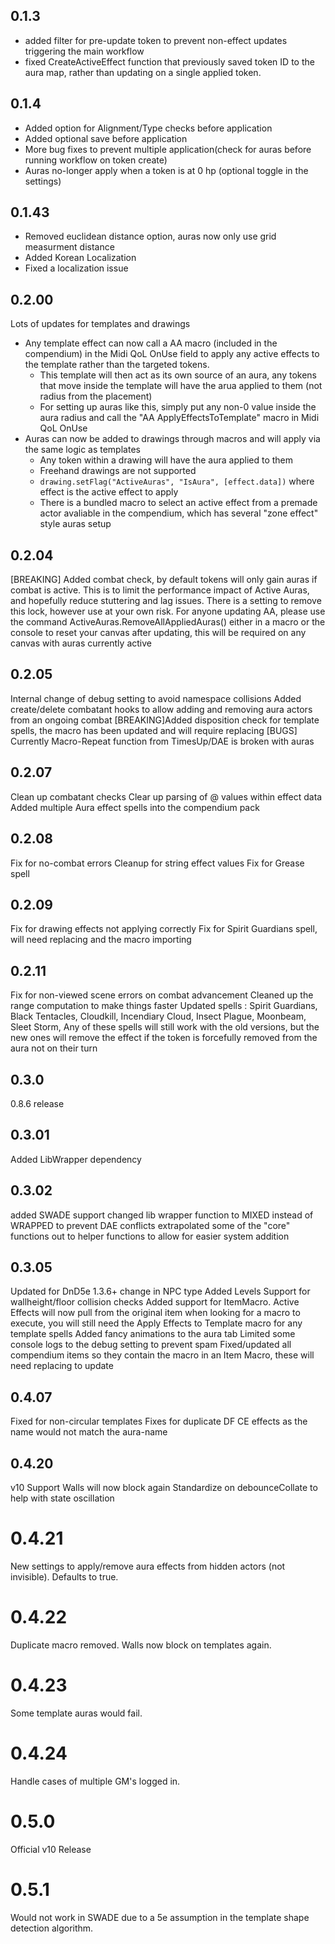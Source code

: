 ## 0.1.3
- added filter for pre-update token to prevent non-effect updates triggering the main workflow
- fixed CreateActiveEffect function that previously saved token ID to the aura map, rather than updating on a single applied token.

## 0.1.4
- Added option for Alignment/Type checks before application
- Added optional save before application
- More bug fixes to prevent multiple application(check for auras before running workflow on token create)
- Auras no-longer apply when a token is at 0 hp (optional toggle in the settings)

## 0.1.43
- Removed euclidean distance option, auras now only use grid measurment distance
- Added Korean Localization
- Fixed a localization issue

## 0.2.00
Lots of updates for templates and drawings
- Any template effect can now call a AA macro (included in the compendium) in the Midi QoL OnUse field to apply any active effects to the template rather than the targeted tokens. 
    - This template will then act as its own source of an aura, any tokens that move inside the template will have the arua applied to them (not radius from the placement)
    - For setting up auras like this, simply put any non-0 value inside the aura radius and call the "AA ApplyEffectsToTemplate" macro in Midi QoL OnUse
- Auras can now be added to drawings through macros and will apply via the same logic as templates
    - Any token within a drawing will have the aura applied to them
    - Freehand drawings are not supported
    - `drawing.setFlag("ActiveAuras", "IsAura", [effect.data])` where effect is the active effect to apply
    - There is a bundled macro to select an active effect from a premade actor avaliable in the compendium, which has several "zone effect" style auras setup


## 0.2.04
[BREAKING]
Added combat check, by default tokens will only gain auras if combat is active. This is to limit the performance impact of Active Auras, and hopefully reduce stuttering and lag issues. There is a setting to remove this lock, however use at your own risk.
For anyone updating AA, please use the command ActiveAuras.RemoveAllAppliedAuras() either in a macro or the console to reset your canvas after updating, this will be required on any canvas with auras currently active

## 0.2.05
Internal change of debug setting to avoid namespace collisions
Added create/delete combatant hooks to allow adding and removing aura actors from an ongoing combat
[BREAKING]Added disposition check for template spells, the macro has been updated and will require replacing
[BUGS] Currently Macro-Repeat function from TimesUp/DAE is broken with auras

## 0.2.07
Clean up combatant checks 
Clear up parsing of @ values within effect data
Added multiple Aura effect spells into the compendium pack

## 0.2.08
Fix for no-combat errors
Cleanup for string effect values
Fix for Grease spell

## 0.2.09
Fix for drawing effects not applying correctly
Fix for Spirit Guardians spell, will need replacing and the macro importing

## 0.2.11
Fix for non-viewed scene errors on combat advancement
Cleaned up the range computation to make things faster
Updated spells : Spirit Guardians, Black Tentacles, Cloudkill, Incendiary Cloud, Insect Plague, Moonbeam, Sleet Storm, 
Any of these spells will still work with the old versions, but the new ones will remove the effect if the token is forcefully removed from the aura not on their turn

## 0.3.0
0.8.6 release

## 0.3.01
Added LibWrapper dependency 

## 0.3.02
added SWADE support
changed lib wrapper function to MIXED instead of WRAPPED to prevent DAE conflicts
extrapolated some of the "core" functions out to helper functions to allow for easier system addition

## 0.3.05
Updated for DnD5e 1.3.6+ change in NPC type
Added Levels Support for wallheight/floor collision checks
Added support for ItemMacro. Active Effects will now pull from the original item when looking for a macro to execute, you will still need the Apply Effects to Template macro for any template spells
Added fancy animations to the aura tab
Limited some console logs to the debug setting to prevent spam
Fixed/updated all compendium items so they contain the macro in an Item Macro, these will need replacing to update


## 0.4.07
Fixed for non-circular templates
Fixes for duplicate DF CE effects as the name would not match the aura-name

## 0.4.20

v10 Support
Walls will now block again
Standardize on debounceCollate to help with state oscillation

# 0.4.21

New settings to apply/remove aura effects from hidden actors (not invisible). Defaults to true.

# 0.4.22

Duplicate macro removed.
Walls now block on templates again.

# 0.4.23

Some template auras would fail.

# 0.4.24

Handle cases of multiple GM's logged in.

# 0.5.0

Official v10 Release

# 0.5.1

Would not work in SWADE due to a 5e assumption in the template shape detection algorithm.
